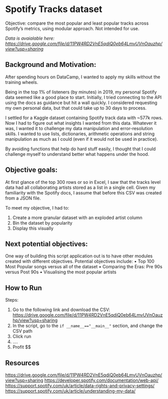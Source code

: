 # Spotify Tracks dataset
Objective: compare the most popular and least popular tracks across Spotify’s metrics, using modular approach. Not intended for use.

_Data is avaialable here: https://drive.google.com/file/d/11PW4RD2VnE5qdiQ0eb64LmvUVnOauzhp/view?usp=sharing_

## Background and Motivation: 
After spending hours on DataCamp, I wanted to apply my skills without the training wheels. 

Being in the top 1% of listeners (by minutes) in 2019, my personal Spotify data seemed like a good place to start. Initially, I tried connecting to the API using the docs as guidance but hit a wall quickly. I considered requesting my own personal data, but that could take up to 30 days to process.

I settled for a Kaggle dataset containing Spotify track data with ~577k rows. Now I had to figure out what insights I wanted from this data. Whatever it was, I wanted it to challenge my data manipulation and error-resolution skills. I wanted to use lists, dictionaries, arithmetic operations and string manipulation as much as I could (even if it would not be used in practice). 

By avoiding functions that help do hard stuff easily, I thought that I could challenge myself to understand better what happens under the hood. 

## Objective goals:
At first glance of the top 300 rows or so in Excel, I saw that the tracks level data had all collaborating artists stored as a list in a single cell. Given my familiarity with the Spotify docs, I assume that before this CSV was created from a JSON file. 

To meet my objective, I had to:
  1.	Create a more granular dataset with an exploded artist column
  2.	Bin the dataset by popularity
  3.	Display this visually

## Next potential objectives:
One way of building this script application out is to have other modules created with different objectives. Potential objectives include: 
•	Top 100 Most Popular songs versus all of the dataset 
•	Comparing the Eras: Pre 90s versus Post 90s
•	Visualising the most popular artists

## How to Run
Steps:
  1.	Go to the following link and download the CSV: 
      https://drive.google.com/file/d/11PW4RD2VnE5qdiQ0eb64LmvUVnOauzhp/view?usp=sharing
  2.	In the script, go to the `if __name__=="__main__"` section, and change the CSV path 
  3.  Click run
  4.   ....
  5.  Profit $$

## Resources
https://drive.google.com/file/d/11PW4RD2VnE5qdiQ0eb64LmvUVnOauzhp/view?usp=sharing
https://developer.spotify.com/documentation/web-api/
https://support.spotify.com/uk/article/data-rights-and-privacy-settings/
https://support.spotify.com/uk/article/understanding-my-data/

